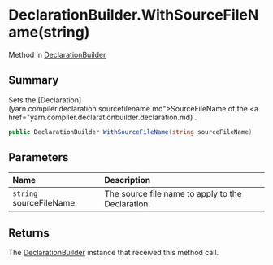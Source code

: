 # DeclarationBuilder.WithSourceFileName(string)

Method in [DeclarationBuilder](/docs/api/csharp/yarn.compiler.declarationbuilder.md)

## Summary


Sets the  [Declaration](yarn.compiler.declaration.sourcefilename.md">SourceFileName</a>  of the  <a href="yarn.compiler.declarationbuilder.declaration.md) .


```csharp
public DeclarationBuilder WithSourceFileName(string sourceFileName)
```

## Parameters

|Name|Description|
|:---|:---|
|`string` sourceFileName|The source file name to apply to the Declaration.|

## Returns

The  [DeclarationBuilder](yarn.compiler.declarationbuilder.md)  instance that received
this method call.

